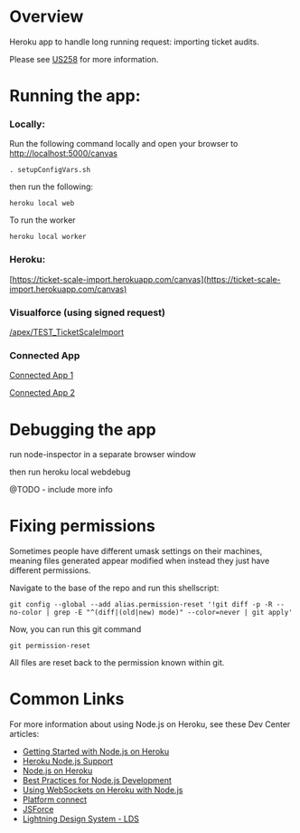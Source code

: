 # Overview

Heroku app to handle long running request: importing ticket audits.

Please see [US258](https://rally1.rallydev.com/#/58107682671d/detail/userstory/61061019169) for more information.



# Running the app:

### Locally:
Run the following command locally and open your browser to [http://localhost:5000/canvas](http://localhost:5000/canvas)

	. setupConfigVars.sh
	
then run the following:

	heroku local web
	
To run the worker

	heroku local worker
	

### Heroku:

[https://ticket-scale-import.herokuapp.com/canvas](https://ticket-scale-import.herokuapp.com/canvas)

### Visualforce (using signed request)

[/apex/TEST_TicketScaleImport](https://lne--dev0--c.cs2.visual.force.com/apex/TEST_TicketScaleImport)

### Connected App

[Connected App 1](https://lne--dev0.cs2.my.salesforce.com/app/mgmt/forceconnectedapps/forceAppDetail.apexp?applicationId=06PR00000008RAl&notify=true&id=0CiR00000004Krr)

[Connected App 2](https://lne--dev0.cs2.my.salesforce.com/_ui/core/application/force/connectedapp/ForceConnectedApplicationPage/d?applicationId=06PR00000008RAl)


# Debugging the app

run node-inspector in a separate browser window

then run heroku local webdebug

@TODO - include more info

# Fixing permissions

Sometimes people have different umask settings on their machines, meaning files generated appear modified when instead they just have different permissions.

Navigate to the base of the repo and run this shellscript:

	git config --global --add alias.permission-reset '!git diff -p -R --no-color | grep -E "^(diff|(old|new) mode)" --color=never | git apply'

Now, you can run this git command 

	git permission-reset

All files are reset back to the permission known within git.


# Common Links

For more information about using Node.js on Heroku, see these Dev Center articles:

- [Getting Started with Node.js on Heroku](https://devcenter.heroku.com/articles/getting-started-with-nodejs)
- [Heroku Node.js Support](https://devcenter.heroku.com/articles/nodejs-support)
- [Node.js on Heroku](https://devcenter.heroku.com/categories/nodejs)
- [Best Practices for Node.js Development](https://devcenter.heroku.com/articles/node-best-practices)
- [Using WebSockets on Heroku with Node.js](https://devcenter.heroku.com/articles/node-websockets)
- [Platform connect](https://developer.salesforce.com/docs/atlas.en-us.platform_connect.meta/platform_connect/canvas_app_oauth_code_example.htm)
- [JSForce](https://jsforce.github.io/document/)
- [Lightning Design System - LDS](https://www.lightningdesignsystem.com)